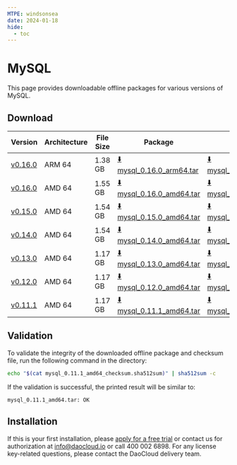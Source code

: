 ```yaml
---
MTPE: windsonsea
date: 2024-01-18
hide:
  - toc
---
```


# MySQL

This page provides downloadable offline packages for various versions of MySQL.

## Download

| Version | Architecture | File Size | Package   | Checksum File | Updated Date |
| ------ | ------------ | --------- | ---------- | ------------ | ------------ |
| [v0.16.0](../../../middleware/mysql/release-notes.md) | ARM 64 | 1.38 GB | [:arrow_down: mysql_0.16.0_arm64.tar](https://qiniu-download-public.daocloud.io/DaoCloud_Enterprise/mcamel-mysql_0.16.0_arm64.tar) | [:arrow_down: mysql_0.16.0_arm64_checksum.sha512sum](https://qiniu-download-public.daocloud.io/DaoCloud_Enterprise/mcamel-mysql_0.16.0_arm64_checksum.sha512sum) | 2024-04-03 |
| [v0.16.0](../../../middleware/mysql/release-notes.md) | AMD 64 | 1.55 GB | [:arrow_down: mysql_0.16.0_amd64.tar](https://qiniu-download-public.daocloud.io/DaoCloud_Enterprise/mcamel-mysql_0.16.0_amd64.tar) | [:arrow_down: mysql_0.16.0_amd64_checksum.sha512sum](https://qiniu-download-public.daocloud.io/DaoCloud_Enterprise/mcamel-mysql_0.16.0_amd64_checksum.sha512sum) | 2024-04-03 |
| [v0.15.0](../../../middleware/mysql/release-notes.md) | AMD 64 | 1.54 GB | [:arrow_down: mysql_0.15.0_amd64.tar](https://qiniu-download-public.daocloud.io/DaoCloud_Enterprise/mcamel-mysql_0.15.0_amd64.tar) | [:arrow_down: mysql_0.15.0_amd64_checksum.sha512sum](https://qiniu-download-public.daocloud.io/DaoCloud_Enterprise/mcamel-mysql_0.15.0_amd64_checksum.sha512sum) | 2024-02-01 |
| [v0.14.0](../../../middleware/mysql/release-notes.md) | AMD 64 | 1.54 GB | [:arrow_down: mysql_0.14.0_amd64.tar](https://qiniu-download-public.daocloud.io/DaoCloud_Enterprise/mcamel-mysql_0.14.0_amd64.tar) | [:arrow_down: mysql_0.14.0_amd64_checksum.sha512sum](https://qiniu-download-public.daocloud.io/DaoCloud_Enterprise/mcamel-mysql_0.14.0_amd64_checksum.sha512sum) | 2024-01-04 |
| [v0.13.0](../../../middleware/mysql/release-notes.md) | AMD 64 | 1.17 GB | [:arrow_down: mysql_0.13.0_amd64.tar](https://qiniu-download-public.daocloud.io/DaoCloud_Enterprise/mcamel-mysql_0.13.0_amd64.tar) | [:arrow_down: mysql_0.13.0_amd64_checksum.sha512sum](https://qiniu-download-public.daocloud.io/DaoCloud_Enterprise/mcamel-mysql_0.13.0_amd64_checksum.sha512sum) | 2023-12-10 |
| [v0.12.0](../../../middleware/mysql/release-notes.md) | AMD 64 | 1.17 GB | [:arrow_down: mysql_0.12.0_amd64.tar](https://qiniu-download-public.daocloud.io/DaoCloud_Enterprise/mcamel-mysql_0.12.0_amd64.tar) | [:arrow_down: mysql_0.12.0_amd64_checksum.sha512sum](https://qiniu-download-public.daocloud.io/DaoCloud_Enterprise/mcamel-mysql_0.12.0_amd64_checksum.sha512sum) | 2023-11-02 |
| [v0.11.1](../../../middleware/mysql/release-notes.md) | AMD 64 | 1.17 GB | [:arrow_down: mysql_0.11.1_amd64.tar](https://qiniu-download-public.daocloud.io/DaoCloud_Enterprise/mcamel-mysql_0.11.1_amd64.tar) | [:arrow_down: mysql_0.11.1_amd64_checksum.sha512sum](https://qiniu-download-public.daocloud.io/DaoCloud_Enterprise/mcamel-mysql_0.11.1_amd64_checksum.sha512sum) | 2023-10-20 |

## Validation

To validate the integrity of the downloaded offline package and checksum file, run the following command in the directory:

```sh
echo "$(cat mysql_0.11.1_amd64_checksum.sha512sum)" | sha512sum -c
```

If the validation is successful, the printed result will be similar to:

```none
mysql_0.11.1_amd64.tar: OK
```

## Installation

If this is your first installation, please [apply for a free trial](../../../dce/license0.md) or contact us for authorization at info@daocloud.io or call 400 002 6898.
For any license key-related questions, please contact the DaoCloud delivery team.
